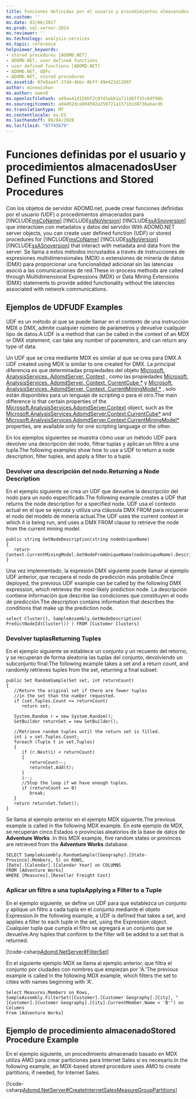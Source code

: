 ```yaml
---
title: Funciones definidas por el usuario y procedimientos almacenados | Microsoft Docs
ms.custom: ''
ms.date: 03/06/2017
ms.prod: sql-server-2014
ms.reviewer: ''
ms.technology: analysis-services
ms.topic: reference
helpviewer_keywords:
- stored procedures [ADOMD.NET]
- ADOMD.NET, user defined functions
- user defined functions [ADOMD.NET]
- ADOMD.NET, UDFs
- ADOMD.NET, stored procedures
ms.assetid: 07e8aa47-37d4-4bbc-8bff-49e422d12897
author: minewiskan
ms.author: owend
ms.openlocfilehash: a49aa41d158bf2c9fd1ebb1a711d6ff35c0df98b
ms.sourcegitcommit: ad4d92dce894592a259721a1571b1d8736abacdb
ms.translationtype: MT
ms.contentlocale: es-ES
ms.lasthandoff: 08/04/2020
ms.locfileid: "87743679"
---
```

# <a name="user-defined-functions-and-stored-procedures"></a><span data-ttu-id="22402-102">Funciones definidas por el usuario y procedimientos almacenados</span><span class="sxs-lookup"><span data-stu-id="22402-102">User Defined Functions and Stored Procedures</span></span>
  <span data-ttu-id="22402-103">Con los objetos de servidor ADOMD.net, puede crear funciones definidas por el usuario (UDF) o procedimientos almacenados para [!INCLUDE[msCoName](../../includes/msconame-md.md)] [!INCLUDE[ssNoVersion](../../includes/ssnoversion-md.md)] [!INCLUDE[ssASnoversion](../../includes/ssasnoversion-md.md)] que interactúen con metadatos y datos del servidor.</span><span class="sxs-lookup"><span data-stu-id="22402-103">With ADOMD.NET server objects, you can create user defined function (UDF) or stored procedures for [!INCLUDE[msCoName](../../includes/msconame-md.md)] [!INCLUDE[ssNoVersion](../../includes/ssnoversion-md.md)] [!INCLUDE[ssASnoversion](../../includes/ssasnoversion-md.md)] that interact with metadata and data from the server.</span></span> <span data-ttu-id="22402-104">Se llama a estos métodos incrustados a través de instrucciones de expresiones multidimensionales (MDX) o extensiones de minería de datos (DMX) para proporcionar una funcionalidad adicional sin las latencias asoció a las comunicaciones de red.</span><span class="sxs-lookup"><span data-stu-id="22402-104">These in-process methods are called through Multidimensional Expressions (MDX) or Data Mining Extensions (DMX) statements to provide added functionality without the latencies associated with network communications.</span></span>  
  
## <a name="udf-examples"></a><span data-ttu-id="22402-105">Ejemplos de UDF</span><span class="sxs-lookup"><span data-stu-id="22402-105">UDF Examples</span></span>  
 <span data-ttu-id="22402-106">UDF es un método al que se puede llamar en el contexto de una instrucción MDX o DMX, admite cualquier número de parámetros y devuelve cualquier tipo de datos.</span><span class="sxs-lookup"><span data-stu-id="22402-106">A UDF is a method that can be called in the context of an MDX or DMX statement, can take any number of parameters, and can return any type of data.</span></span>  
  
 <span data-ttu-id="22402-107">Un UDF que se crea mediante MDX es similar al que se crea para DMX.</span><span class="sxs-lookup"><span data-stu-id="22402-107">A UDF created using MDX is similar to one created for DMX.</span></span> <span data-ttu-id="22402-108">La principal diferencia es que determinadas propiedades del objeto [Microsoft. AnalysisServices. AdomdServer. Context](/previous-versions/sql/sql-server-2014/ms143353(v=sql.120)) , como las propiedades [Microsoft. AnalysisServices. AdomdServer. Context. CurrentCube \*](/previous-versions/sql/sql-server-2014/ms137081(v=sql.120)) y [Microsoft. AnalysisServices. AdomdServer. Context. CurrentMiningModel \*](/previous-versions/sql/sql-server-2014/ms137178(v=sql.120)) , solo están disponibles para un lenguaje de scripting o para el otro.</span><span class="sxs-lookup"><span data-stu-id="22402-108">The main difference is that certain properties of the [Microsoft.AnalysisServices.AdomdServer.Context](/previous-versions/sql/sql-server-2014/ms143353(v=sql.120)) object, such as the [Microsoft.AnalysisServices.AdomdServer.Context.CurrentCube\*](/previous-versions/sql/sql-server-2014/ms137081(v=sql.120)) and [Microsoft.AnalysisServices.AdomdServer.Context.CurrentMiningModel\*](/previous-versions/sql/sql-server-2014/ms137178(v=sql.120)) properties, are available only for one scripting language or the other.</span></span>  
  
 <span data-ttu-id="22402-109">En los ejemplos siguientes se muestra cómo usar un método UDF para devolver una descripción del nodo, filtrar tuplas y aplican un filtro a una tupla.</span><span class="sxs-lookup"><span data-stu-id="22402-109">The following examples show how to use a UDF to return a node description, filter tuples, and apply a filter to a tuple.</span></span>  
  
### <a name="returning-a-node-description"></a><span data-ttu-id="22402-110">Devolver una descripción del nodo.</span><span class="sxs-lookup"><span data-stu-id="22402-110">Returning a Node Description</span></span>  
 <span data-ttu-id="22402-111">En el ejemplo siguiente se crea un UDF que devuelve la descripción del nodo para un nodo especificado.</span><span class="sxs-lookup"><span data-stu-id="22402-111">The following example creates a UDF that returns the node description for a specified node.</span></span> <span data-ttu-id="22402-112">UDF usa el contexto actual en el que se ejecuta y utiliza una cláusula DMX FROM para recuperar el nodo del modelo de minería actual.</span><span class="sxs-lookup"><span data-stu-id="22402-112">The UDF uses the current context in which it is being run, and uses a DMX FROM clause to retrieve the node from the current mining model.</span></span>  
  
```  
public string GetNodeDescription(string nodeUniqueName)  
{  
   return Context.CurrentMiningModel.GetNodeFromUniqueName(nodeUniqueName).Description;  
}  
```  
  
 <span data-ttu-id="22402-113">Una vez implementado, la expresión DMX siguiente puede llamar al ejemplo UDF anterior, que recupera el nodo de predicción más probable.</span><span class="sxs-lookup"><span data-stu-id="22402-113">Once deployed, the previous UDF example can be called by the following DMX expression, which retrieves the most-likely prediction node.</span></span> <span data-ttu-id="22402-114">La descripción contiene información que describe las condiciones que constituyen el nodo de predicción.</span><span class="sxs-lookup"><span data-stu-id="22402-114">The description contains information that describes the conditions that make up the prediction node.</span></span>  
  
```  
select Cluster(), SampleAssembly.GetNodeDescription( PredictNodeId(Cluster()) ) FROM [Customer Clusters]  
```  
  
### <a name="returning-tuples"></a><span data-ttu-id="22402-115">Devolver tuplas</span><span class="sxs-lookup"><span data-stu-id="22402-115">Returning Tuples</span></span>  
 <span data-ttu-id="22402-116">En el ejemplo siguiente se establece un conjunto y un recuento del retorno, y se recuperan de forma aleatoria las tuplas del conjunto, devolviendo un subconjunto final:</span><span class="sxs-lookup"><span data-stu-id="22402-116">The following example takes a set and a return count, and randomly retrieves tuples from the set, returning a final subset:</span></span>  
  
```  
public Set RandomSample(Set set, int returnCount)  
{  
   //Return the original set if there are fewer tuples  
   //in the set than the number requested.  
   if (set.Tuples.Count <= returnCount)  
      return set;  
  
   System.Random r = new System.Random();  
   SetBuilder returnSet = new SetBuilder();  
  
   //Retrieve random tuples until the return set is filled.  
   int i = set.Tuples.Count;  
   foreach (Tuple t in set.Tuples)  
   {  
      if (r.Next(i) < returnCount)  
      {  
         returnCount--;  
         returnSet.Add(t);  
      }  
      i--;  
      //Stop the loop if we have enough tuples.  
      if (returnCount == 0)  
         break;  
   }  
   return returnSet.ToSet();  
}  
```  
  
 <span data-ttu-id="22402-117">Se llama al ejemplo anterior en el ejemplo MDX siguiente.</span><span class="sxs-lookup"><span data-stu-id="22402-117">The previous example is called in the following MDX example.</span></span> <span data-ttu-id="22402-118">En este ejemplo de MDX, se recuperan cinco Estados o provincias aleatorios de la base de datos de **Adventure Works** .</span><span class="sxs-lookup"><span data-stu-id="22402-118">In this MDX example, five random states or provinces are retrieved from the **Adventure Works** database.</span></span>  
  
```  
SELECT SampleAssembly.RandomSample([Geography].[State-Province].Members, 5) on ROWS,   
[Date].[Calendar].[Calendar Year] on COLUMNS  
FROM [Adventure Works]  
WHERE [Measures].[Reseller Freight Cost]  
```  
  
### <a name="applying-a-filter-to-a-tuple"></a><span data-ttu-id="22402-119">Aplicar un filtro a una tupla</span><span class="sxs-lookup"><span data-stu-id="22402-119">Applying a Filter to a Tuple</span></span>  
 <span data-ttu-id="22402-120">En el ejemplo siguiente, se define un UDF para que establezca un conjunto y aplique un filtro a cada tupla en el conjunto mediante el objeto Expression.</span><span class="sxs-lookup"><span data-stu-id="22402-120">In the following example, a UDF is defined that takes a set, and applies a filter to each tuple in the set, using the Expression object.</span></span> <span data-ttu-id="22402-121">Cualquier tupla que cumpla el filtro se agregará a un conjunto que se devuelve.</span><span class="sxs-lookup"><span data-stu-id="22402-121">Any tuples that conform to the filter will be added to a set that is returned.</span></span>  
  
 [!code-csharp[Adomd.NetServer#FilterSet](../../snippets/csharp/SQL14/adomd.net/adomd.netserver/cs/class1.cs#filterset)]  
  
 <span data-ttu-id="22402-122">En el siguiente ejemplo MDX se llama al ejemplo anterior, que filtra el conjunto por ciudades con nombres que empiezan por 'A.'</span><span class="sxs-lookup"><span data-stu-id="22402-122">The previous example is called in the following MDX example, which filters the set to cities with names beginning with 'A'.</span></span>  
  
```  
Select Measures.Members on Rows,  
SampleAssembly.FilterSet([Customer].[Customer Geography].[City], "[Customer].[Customer Geography].[City].CurrentMember.Name < 'B'") on Columns  
From [Adventure Works]  
```  
  
## <a name="stored-procedure-example"></a><span data-ttu-id="22402-123">Ejemplo de procedimiento almacenado</span><span class="sxs-lookup"><span data-stu-id="22402-123">Stored Procedure Example</span></span>  
 <span data-ttu-id="22402-124">En el ejemplo siguiente, un procedimiento almacenado basado en MDX utiliza AMO para crear particiones para Internet Sales si es necesario.</span><span class="sxs-lookup"><span data-stu-id="22402-124">In the following example, an MDX-based stored procedure uses AMO to create partitions, if needed, for Internet Sales.</span></span>  
  
 [!code-csharp[Adomd.NetServer#CreateInternetSalesMeasureGroupPartitions](../../snippets/csharp/SQL14/adomd.net/adomd.netserver/cs/class1.cs#createinternetsalesmeasuregrouppartitions)]  
  
  
